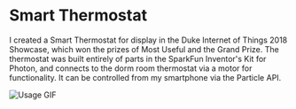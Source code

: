 # Smart Thermostat

I created a Smart Thermostat for display in the Duke Internet of Things 2018 Showcase, which won the prizes of Most Useful and the Grand Prize. The thermostat was built entirely of parts in the SparkFun Inventor's Kit for Photon, and connects to the dorm room thermostat via a motor for functionality. It can be controlled from my smartphone via the Particle API.

![Usage GIF](images/thermostat.gif)
